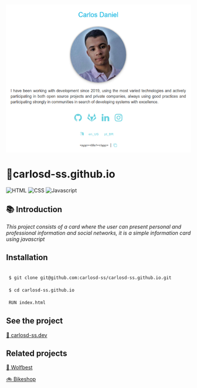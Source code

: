 <img src="https://github.com/carlosd-ss/carlosd-ss.github.io/blob/master/.github/a.png" widht="200">


# :briefcase:carlosd-ss.github.io

![HTML](https://img.shields.io/badge/HTML-%23444444?style=for-the-badge&logo=HTML5)
![CSS](https://img.shields.io/badge/CSS-%231572B6?style=for-the-badge&logo=CSS3)
![Javascript](https://img.shields.io/badge/JAVASCRIPT-%23444444?style=for-the-badge&logo=JavaScript)




## :books: Introduction

*This project consists of a card where the user can present personal and professional information and social networks, it is a simple information card using javascript*


## Installation


```zsh

 $ git clone git@github.com:carlosd-ss/carlosd-ss.github.io.git

 $ cd carlosd-ss.github.io
 
 RUN index.html
```

## See the project

[:briefcase: carlosd-ss.dev](https://carlosd-ss.github.io/?l=en_US)

## Related projects

[:wolf: Wolfbest](https://github.com/carlosd-ss/wolfbest)

[:bike: Bikeshop](https://carlosd-ss.github.io/bikeshop/)
